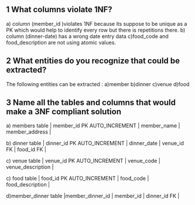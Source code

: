 ## 1 What columns violate 1NF?
a) column (member_id )violates 1NF because its suppose to be unique as a PK which would help to identify every row but there is repetitions there.
b) column (dinner-date) has a wrong date entry data
c)food_code and food_description are  not using atomic values.


## 2 What entities do you recognize that could be extracted?

The following entities can be extracted :
a)member
b)dinner
c)venue
d)food

## 3 Name all the tables and columns that would make a 3NF compliant solution

a) members table
| member_id PK AUTO_INCREMENT | member_name | member_address |

b) dinner table
| dinner_id PK AUTO_INCREMENT | dinner_date | venue_id FK | food_id FK |

c) venue table
| venue_id PK AUTO_INCREMENT | venue_code | venue_description |

c) food table
| food_id PK AUTO_INCREMENT | food_code | food_description |

d)member_dinner table
|member_dinner_id | member_id | dinner_id FK |